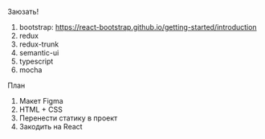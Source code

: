 Заюзать!
1. bootstrap: https://react-bootstrap.github.io/getting-started/introduction
2. redux
3. redux-trunk
4. semantic-ui
5. typescript
6. mocha

План
1. Макет Figma
2. HTML + CSS
3. Перенести статику в проект
4. Закодить на React
